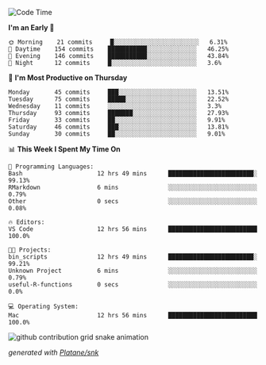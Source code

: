 <!--START_SECTION:waka-->
![Code Time](http://img.shields.io/badge/Code%20Time-187%20hrs%2048%20mins-blue)

**I'm an Early 🐤** 

```text
🌞 Morning    21 commits     █░░░░░░░░░░░░░░░░░░░░░░░░   6.31% 
🌆 Daytime    154 commits    ███████████░░░░░░░░░░░░░░   46.25% 
🌃 Evening    146 commits    ███████████░░░░░░░░░░░░░░   43.84% 
🌙 Night      12 commits     █░░░░░░░░░░░░░░░░░░░░░░░░   3.6%

```
📅 **I'm Most Productive on Thursday** 

```text
Monday       45 commits     ███░░░░░░░░░░░░░░░░░░░░░░   13.51% 
Tuesday      75 commits     █████░░░░░░░░░░░░░░░░░░░░   22.52% 
Wednesday    11 commits     ░░░░░░░░░░░░░░░░░░░░░░░░░   3.3% 
Thursday     93 commits     ███████░░░░░░░░░░░░░░░░░░   27.93% 
Friday       33 commits     ██░░░░░░░░░░░░░░░░░░░░░░░   9.91% 
Saturday     46 commits     ███░░░░░░░░░░░░░░░░░░░░░░   13.81% 
Sunday       30 commits     ██░░░░░░░░░░░░░░░░░░░░░░░   9.01%

```


📊 **This Week I Spent My Time On** 

```text
💬 Programming Languages: 
Bash                     12 hrs 49 mins      ████████████████████████░   99.13% 
RMarkdown                6 mins              ░░░░░░░░░░░░░░░░░░░░░░░░░   0.79% 
Other                    0 secs              ░░░░░░░░░░░░░░░░░░░░░░░░░   0.08%

🔥 Editors: 
VS Code                  12 hrs 56 mins      █████████████████████████   100.0%

🐱‍💻 Projects: 
bin_scripts              12 hrs 49 mins      ████████████████████████░   99.21% 
Unknown Project          6 mins              ░░░░░░░░░░░░░░░░░░░░░░░░░   0.79% 
useful-R-functions       0 secs              ░░░░░░░░░░░░░░░░░░░░░░░░░   0.0%

💻 Operating System: 
Mac                      12 hrs 56 mins      █████████████████████████   100.0%

```


<!--END_SECTION:waka-->


<!--Snake Game-->
![github contribution grid snake animation](https://raw.githubusercontent.com/viggo-gascou/viggo-gascou/output/github-contribution-grid-snake.svg)

_generated with [Platane/snk](https://github.com/Platane/snk)_
<!--Snake Game-->

